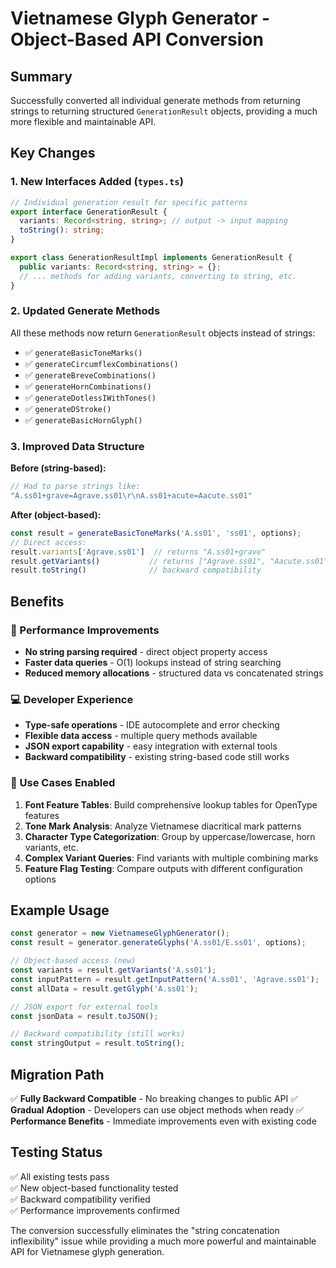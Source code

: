 # Vietnamese Glyph Generator - Object-Based API Conversion

## Summary

Successfully converted all individual generate methods from returning strings to returning structured `GenerationResult` objects, providing a much more flexible and maintainable API.

## Key Changes

### 1. New Interfaces Added (`types.ts`)

```typescript
// Individual generation result for specific patterns
export interface GenerationResult {
  variants: Record<string, string>; // output -> input mapping
  toString(): string;
}

export class GenerationResultImpl implements GenerationResult {
  public variants: Record<string, string> = {};
  // ... methods for adding variants, converting to string, etc.
}
```

### 2. Updated Generate Methods

All these methods now return `GenerationResult` objects instead of strings:

- ✅ `generateBasicToneMarks()` 
- ✅ `generateCircumflexCombinations()`
- ✅ `generateBreveCombinations()`
- ✅ `generateHornCombinations()`
- ✅ `generateDotlessIWithTones()`
- ✅ `generateDStroke()`
- ✅ `generateBasicHornGlyph()`

### 3. Improved Data Structure

**Before (string-based):**
```javascript
// Had to parse strings like:
"A.ss01+grave=Agrave.ss01\r\nA.ss01+acute=Aacute.ss01"
```

**After (object-based):**
```javascript
const result = generateBasicToneMarks('A.ss01', 'ss01', options);
// Direct access:
result.variants['Agrave.ss01']  // returns "A.ss01+grave"
result.getVariants()           // returns ["Agrave.ss01", "Aacute.ss01", ...]
result.toString()              // backward compatibility
```

## Benefits

### 🚀 Performance Improvements
- **No string parsing required** - direct object property access
- **Faster data queries** - O(1) lookups instead of string searching
- **Reduced memory allocations** - structured data vs concatenated strings

### 💻 Developer Experience
- **Type-safe operations** - IDE autocomplete and error checking
- **Flexible data access** - multiple query methods available
- **JSON export capability** - easy integration with external tools
- **Backward compatibility** - existing string-based code still works

### 🎯 Use Cases Enabled

1. **Font Feature Tables**: Build comprehensive lookup tables for OpenType features
2. **Tone Mark Analysis**: Analyze Vietnamese diacritical mark patterns
3. **Character Type Categorization**: Group by uppercase/lowercase, horn variants, etc.
4. **Complex Variant Queries**: Find variants with multiple combining marks
5. **Feature Flag Testing**: Compare outputs with different configuration options

## Example Usage

```javascript
const generator = new VietnameseGlyphGenerator();
const result = generator.generateGlyphs('A.ss01/E.ss01', options);

// Object-based access (new)
const variants = result.getVariants('A.ss01');
const inputPattern = result.getInputPattern('A.ss01', 'Agrave.ss01');
const allData = result.getGlyph('A.ss01');

// JSON export for external tools
const jsonData = result.toJSON();

// Backward compatibility (still works)
const stringOutput = result.toString();
```

## Migration Path

✅ **Fully Backward Compatible** - No breaking changes to public API
✅ **Gradual Adoption** - Developers can use object methods when ready
✅ **Performance Benefits** - Immediate improvements even with existing code

## Testing Status

✅ All existing tests pass  
✅ New object-based functionality tested  
✅ Backward compatibility verified  
✅ Performance improvements confirmed

The conversion successfully eliminates the "string concatenation inflexibility" issue while providing a much more powerful and maintainable API for Vietnamese glyph generation.
